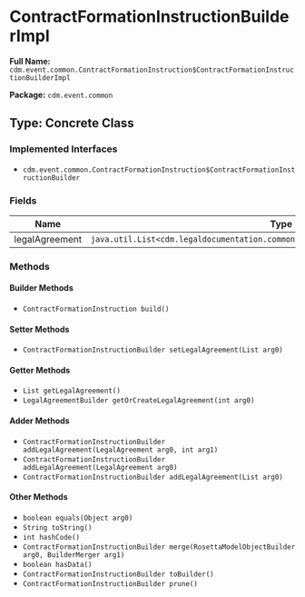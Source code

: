 # ContractFormationInstructionBuilderImpl

**Full Name:** `cdm.event.common.ContractFormationInstruction$ContractFormationInstructionBuilderImpl`

**Package:** `cdm.event.common`

## Type: Concrete Class

### Implemented Interfaces

- `cdm.event.common.ContractFormationInstruction$ContractFormationInstructionBuilder`

### Fields

| Name | Type | Description |
|------|------|-------------|
| legalAgreement | `java.util.List<cdm.legaldocumentation.common.LegalAgreement$LegalAgreementBuilder>` |  |

### Methods

#### Builder Methods

- `ContractFormationInstruction build()`

#### Setter Methods

- `ContractFormationInstructionBuilder setLegalAgreement(List arg0)`

#### Getter Methods

- `List getLegalAgreement()`
- `LegalAgreementBuilder getOrCreateLegalAgreement(int arg0)`

#### Adder Methods

- `ContractFormationInstructionBuilder addLegalAgreement(LegalAgreement arg0, int arg1)`
- `ContractFormationInstructionBuilder addLegalAgreement(LegalAgreement arg0)`
- `ContractFormationInstructionBuilder addLegalAgreement(List arg0)`

#### Other Methods

- `boolean equals(Object arg0)`
- `String toString()`
- `int hashCode()`
- `ContractFormationInstructionBuilder merge(RosettaModelObjectBuilder arg0, BuilderMerger arg1)`
- `boolean hasData()`
- `ContractFormationInstructionBuilder toBuilder()`
- `ContractFormationInstructionBuilder prune()`

